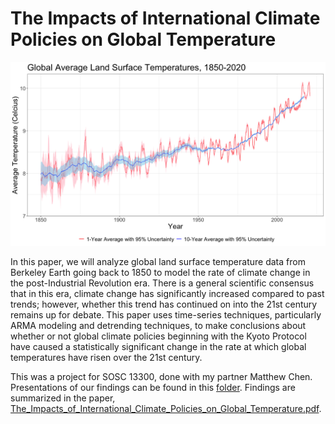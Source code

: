# The Impacts of International Climate Policies on Global Temperature

<img src="https://github.com/KevinyWu/KevinyWu/blob/main/images/global_temp.png" alt="drawing" width="700"/>

In this paper, we will analyze global land surface temperature data from Berkeley
Earth going back to 1850 to model the rate of climate change in the post-Industrial
Revolution era. There is a general scientific consensus that in this era, climate
change has significantly increased compared to past trends; however, whether this
trend has continued on into the 21st century remains up for debate. This paper uses
time-series techniques, particularly ARMA modeling and detrending techniques, to
make conclusions about whether or not global climate policies beginning with the
Kyoto Protocol have caused a statistically significant change in the rate at which
global temperatures have risen over the 21st century.

This was a project for SOSC 13300, done with my partner Matthew Chen. Presentations of our findings can be found in this [folder](https://github.com/KevinyWu/climate_change_policy/tree/main/presentations). Findings are summarized in the paper, [The_Impacts_of_International_Climate_Policies_on_Global_Temperature.pdf](https://github.com/KevinyWu/climate_change_policy/blob/main/The_Impacts_of_International_Climate_Policies_on_Global_Temperature.pdf).
